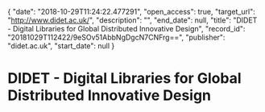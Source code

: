 {
  "date": "2018-10-29T11:24:22.477291", 
  "open_access": true, 
  "target_url": "http://www.didet.ac.uk/", 
  "description": "", 
  "end_date": null, 
  "title": "DIDET - Digital Libraries for Global Distributed Innovative Design", 
  "record_id": "20181029T112422/9eSOv51AbbNgDgcN7CNFrg==", 
  "publisher": "didet.ac.uk", 
  "start_date": null
}

# DIDET - Digital Libraries for Global Distributed Innovative Design

